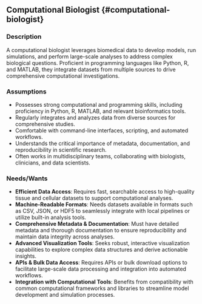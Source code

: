 ## **Computational Biologist** {#computational-biologist}

### **Description**

A computational biologist leverages biomedical data to develop models, run simulations, and perform large-scale analyses to address complex biological questions. Proficient in programming languages like Python, R, and MATLAB, they integrate datasets from multiple sources to drive comprehensive computational investigations.

### **Assumptions**

- Possesses strong computational and programming skills, including proficiency in Python, R, MATLAB, and relevant bioinformatics tools.
- Regularly integrates and analyzes data from diverse sources for comprehensive studies.
- Comfortable with command-line interfaces, scripting, and automated workflows.
- Understands the critical importance of metadata, documentation, and reproducibility in scientific research.
- Often works in multidisciplinary teams, collaborating with biologists, clinicians, and data scientists.

### **Needs/Wants**

- **Efficient Data Access**: Requires fast, searchable access to high-quality tissue and cellular datasets to support computational analyses.
- **Machine-Readable Formats**: Needs datasets available in formats such as CSV, JSON, or HDF5 to seamlessly integrate with local pipelines or utilize built-in analysis tools.
- **Comprehensive Metadata & Documentation**: Must have detailed metadata and thorough documentation to ensure reproducibility and maintain data integrity across analyses.
- **Advanced Visualization Tools**: Seeks robust, interactive visualization capabilities to explore complex data structures and derive actionable insights.
- **APIs & Bulk Data Access**: Requires APIs or bulk download options to facilitate large-scale data processing and integration into automated workflows.
- **Integration with Computational Tools**: Benefits from compatibility with common computational frameworks and libraries to streamline model development and simulation processes.
